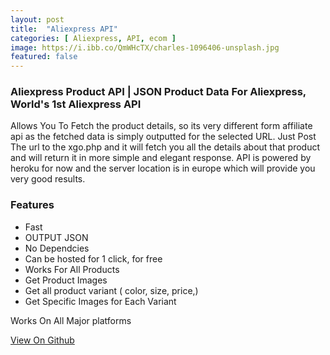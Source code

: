 ```yaml
---
layout: post
title:  "Aliexpress API"
categories: [ Aliexpress, API, ecom ]
image: https://i.ibb.co/QmWHcTX/charles-1096406-unsplash.jpg
featured: false
---
```


### Aliexpress Product API | JSON Product Data For Aliexpress, World's 1st Aliexpress API

Allows You To Fetch the product details, so its very different form affiliate api as the fetched data is simply outputted for the selected URL. Just Post The url to the xgo.php and it will fetch you all the details about that product and will return it in more simple and elegant response. API is powered by heroku for now and the server location is in europe which will provide you very good results.


### Features

 - Fast
 - OUTPUT JSON
 - No Dependcies 
 - Can be hosted for 1 click, for free
 - Works For All Products
 - Get Product Images
 - Get all product variant ( color, size, price,)
 - Get Specific Images for Each Variant 



Works On All Major platforms

<a href="https://github.com/besoeasy/Aliexpress-API" class="btn">View On Github</a>
